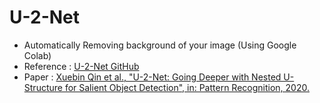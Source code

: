 # U-2-Net
- Automatically Removing background of your image (Using Google Colab)
- Reference : [U-2-Net GitHub](https://github.com/xuebinqin/U-2-Net)
- Paper : [Xuebin Qin et al., "U-2-Net: Going Deeper with Nested U-Structure for Salient Object Detection", in: Pattern Recognition, 2020.](https://arxiv.org/abs/2005.09007)

